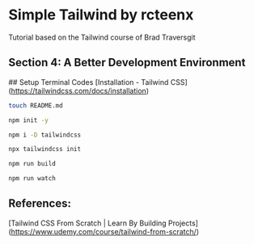 # Simple Tailwind by rcteenx

Tutorial based on the Tailwind course of Brad Traversgit

## Section 4: A Better Development Environment

## Setup Terminal Codes
[Installation - Tailwind CSS]
(https://tailwindcss.com/docs/installation)

```bash
touch README.md

npm init -y

npm i -D tailwindcss

npx tailwindcss init

npm run build

npm run watch

```

## References:

[Tailwind CSS From Scratch | Learn By Building Projects] (https://www.udemy.com/course/tailwind-from-scratch/)

